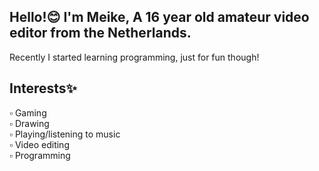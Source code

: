 Hello!😊
I'm Meike, A 16 year old amateur video editor from the Netherlands.
-
Recently I started learning programming, just for fun though!



Interests✨
----------
▫ Gaming<br>
▫ Drawing<br>
▫ Playing/listening to music<br>
▫ Video editing<br>
▫ Programming<br>
